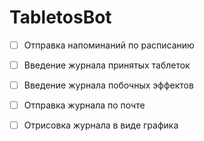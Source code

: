 # TabletosBot
- [ ] Отправка напоминаний по расписанию
- [ ] Введение журнала принятых таблеток
- [ ] Введение журнала побочных эффектов
- [ ] Отправка журнала по почте
- [ ] Отрисовка журнала в виде графика

